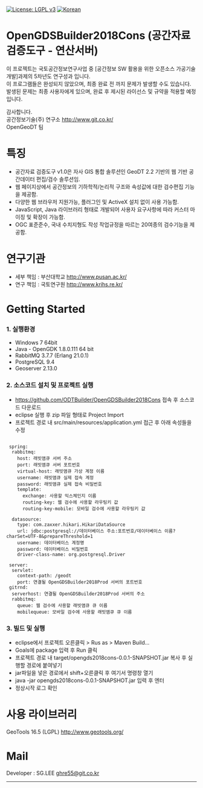 [![License: LGPL v3](https://img.shields.io/badge/License-LGPL%20v3-blue.svg)](https://www.gnu.org/licenses/lgpl-3.0)
[![Korean](https://img.shields.io/badge/language-Korean-blue.svg)](#korean)


<a name="korean"></a>
OpenGDSBuilder2018Cons (공간자료 검증도구 - 연산서버) 
=======
이 프로젝트는 국토공간정보연구사업 중 [공간정보 SW 활용을 위한 오픈소스 가공기술 개발]과제의 5차년도 연구성과 입니다.<br>
이 프로그램들은 완성되지 않았으며, 최종 완료 전 까지 문제가 발생할 수도 있습니다.<br>
발생된 문제는 최종 사용자에게 있으며, 완료 후 제시된 라이선스 및 규약을 적용할 예정입니다.<br>

감사합니다.<br>
공간정보기술(주) 연구소 <link>http://www.git.co.kr/<br>
OpenGeoDT 팀


특징
=====
- 공간자료 검증도구 v1.0은 자사 GIS 통합 솔루션인 GeoDT 2.2 기반의 웹 기반 공간데이터 편집/검수 솔루션임.
- 웹 페이지상에서 공간정보의 기하학적/논리적 구조와 속성값에 대한 검수편집 기능을 제공함.
- 다양한 웹 브라우저 지원가능, 플러그인 및 ActiveX 설치 없이 사용 가능함.
- JavaScript, Java 라이브러리 형태로 개발되어 사용자 요구사항에 따라 커스터 마이징 및 확장이 가능함.
- OGC 표준준수, 국내 수치지형도 작성 작업규정을 따르는 20여종의 검수기능을 제공함. 


연구기관
=====
- 세부 책임 : 부산대학교 <link>http://www.pusan.ac.kr/<br>
- 연구 책임 : 국토연구원 <link>http://www.krihs.re.kr/


Getting Started
=====
### 1. 실행환경 ###
- Windows 7 64bit
- Java - OpenGDK 1.8.0.111 64 bit
- RabbitMQ 3.7.7 (Erlang 21.0.1)
- PostgreSQL 9.4 
- Geoserver 2.13.0

### 2. 소스코드 설치 및 프로젝트 실행 ###
- https://github.com/ODTBuilder/OpenGDSBuilder2018Cons 접속 후 소스코드 다운로드
- eclipse 실행 후 zip 파일 형태로 Project Import
- 프로젝트 경로 내 src/main/resources/application.yml 접근 후 아래 속성들을 수정
<pre><code>
 spring:
  rabbitmq:
    host: 래빗앰큐 서버 주소
    port: 래빗앰큐 서버 포트번호
    virtual-host: 래빗앰큐 가상 계정 이름
    username: 래빗앰큐 실제 접속 계정
    password: 래빗앰큐 실제 접속 비밀번호
    template:
      exchange: 사용할 익스체인지 이름
      routing-key: 웹 검수에 사용할 라우팅키 값
      routing-key-mobile: 모바일 검수에 사용할 라우팅키 값
  
  datasource:
    type: com.zaxxer.hikari.HikariDataSource
    url: jdbc:postgresql://데이터베이스 주소:포트번호/데이터베이스 이름?charSet=UTF-8&prepareThreshold=1
    username: 데이터베이스 계정명
    password: 데이터베이스 비밀번호
    driver-class-name: org.postgresql.Driver  
   
 server:
  servlet:
    context-path: /geodt
    port: 연결될 OpenGDSBuilder2018Prod 서버의 포트번호
 gitrnd:
  serverhost: 연결될 OpenGDSBuilder2018Prod 서버의 주소
  rabbitmq:
    queue: 웹 검수에 사용할 래빗앰큐 큐 이름
    mobilequeue: 모바일 검수에 사용할 래빗앰큐 큐 이름
</code></pre>
### 3. 빌드 및 실행 ###
 - eclipse에서 프로젝트 오른클릭 > Rus as > Maven Build...
 - Goals에 package 입력 후 Run 클릭
 - 프로젝트 경로 내 target/opengds2018cons-0.0.1-SNAPSHOT.jar 복사 후 실행할 경로에 붙여넣기
 - jar파일을 넣은 경로에서 shift+오른클릭 후 여기서 명령창 열기
 - java -jar opengds2018cons-0.0.1-SNAPSHOT.jar 입력 후 엔터
 - 정상시작 로그 확인

사용 라이브러리
=====
GeoTools 16.5 (LGPL) http://www.geotools.org/

Mail
=====
Developer : SG.LEE
ghre55@git.co.kr



-----
